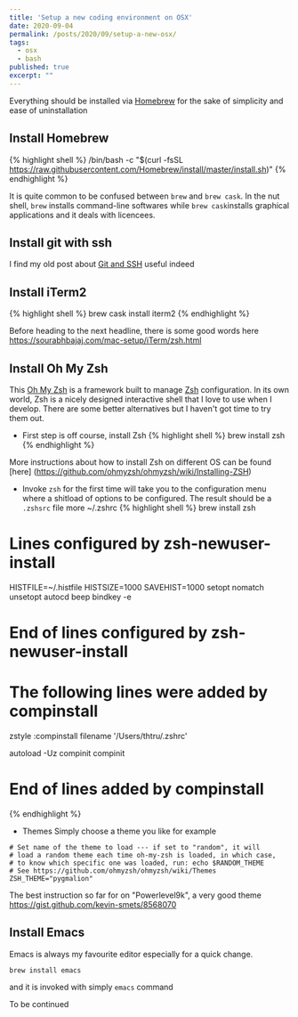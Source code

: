 ```yaml
---
title: 'Setup a new coding environment on OSX'
date: 2020-09-04
permalink: /posts/2020/09/setup-a-new-osx/
tags:
  - osx
  - bash
published: true
excerpt: ""
---
```

Everything should be installed via [Homebrew](https://brew.sh/index_sv) for the sake of simplicity and ease of uninstallation

## Install Homebrew

{% highlight shell %}
/bin/bash -c "$(curl -fsSL https://raw.githubusercontent.com/Homebrew/install/master/install.sh)"
{% endhighlight %}

It is quite common to be confused between `brew` and `brew cask`. In the nut shell, `brew` installs command-line softwares while `brew cask`installs graphical applications and it deals with licencees.

## Install git with ssh

I find my old post about [Git and SSH](/posts/2018/04/configuration-git/) useful indeed

## Install iTerm2
{% highlight shell %}
brew cask install iterm2
{% endhighlight %}

Before heading to the next headline, there is some good words here 
https://sourabhbajaj.com/mac-setup/iTerm/zsh.html

## Install Oh My Zsh
This [Oh My Zsh](https://ohmyz.sh) is a framework built to manage [Zsh](https://www.zsh.org/) configuration. In its own world, Zsh is a nicely designed interactive shell that I love to use when I develop. There are some better alternatives but I haven't got time to try them out.

* First step is off course, install Zsh
{% highlight shell %}
brew install zsh
{% endhighlight %}

More instructions about how to install Zsh on different OS can be found [here] 
(https://github.com/ohmyzsh/ohmyzsh/wiki/Installing-ZSH)

* Invoke `zsh` for the first time will take you to the configuration menu where a shitload of options to be configured. The result should be a `.zshsrc` file
more ~/.zshrc
{% highlight shell %}
brew install zsh

# Lines configured by zsh-newuser-install
HISTFILE=~/.histfile
HISTSIZE=1000
SAVEHIST=1000
setopt nomatch
unsetopt autocd beep
bindkey -e
# End of lines configured by zsh-newuser-install
# The following lines were added by compinstall
zstyle :compinstall filename '/Users/thtru/.zshrc'

autoload -Uz compinit
compinit
# End of lines added by compinstall
{% endhighlight %}

* Themes
Simply choose a theme you like for example

```
# Set name of the theme to load --- if set to "random", it will
# load a random theme each time oh-my-zsh is loaded, in which case,
# to know which specific one was loaded, run: echo $RANDOM_THEME
# See https://github.com/ohmyzsh/ohmyzsh/wiki/Themes
ZSH_THEME="pygmalion"
```

The best instruction so far for on "Powerlevel9k", a very good theme
https://gist.github.com/kevin-smets/8568070

## Install Emacs

Emacs is always my favourite editor especially for a quick change.

```
brew install emacs
```
and it is invoked with simply `emacs` command

To be continued